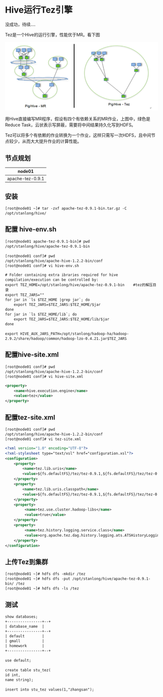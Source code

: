 # Hive运行Tez引擎

没成功，待续....

Tez是一个Hive的运行引擎，性能优于MR。看下图

![](./doc/08.png)

用Hive直接编写MR程序，假设有四个有依赖关系的MR作业，上图中，绿色是Reduce Task，云状表示写屏蔽，需要将中间结果持久化写到HDFS。

Tez可以将多个有依赖的作业转换为一个作业，这样只需写一次HDFS，且中间节点较少，从而大大提升作业的计算性能。

## 节点规划

| node01           |
| ---------------- |
| apache-tez-0.9.1 |

## 安装

```shell
[root@node01 ~]# tar -zxf apache-tez-0.9.1-bin.tar.gz -C /opt/stanlong/hive/
```

## 配置 hive-env.sh

```shell
[root@node01 apache-tez-0.9.1-bin]# pwd
/opt/stanlong/hive/apache-tez-0.9.1-bin

[root@node01 conf]# pwd
/opt/stanlong/hive/apache-hive-1.2.2-bin/conf
[root@node01 conf]# vi hive-env.sh
```

```shell
# Folder containing extra ibraries required for hive compilation/execution can be controlled by:
export TEZ_HOME=/opt/stanlong/hive/apache-tez-0.9.1-bin    #tez的解压目录
export TEZ_JARS=""
for jar in `ls $TEZ_HOME |grep jar`; do
    export TEZ_JARS=$TEZ_JARS:$TEZ_HOME/$jar
done
for jar in `ls $TEZ_HOME/lib`; do
    export TEZ_JARS=$TEZ_JARS:$TEZ_HOME/lib/$jar
done

export HIVE_AUX_JARS_PATH=/opt/stanlong/hadoop-ha/hadoop-2.9.2/share/hadoop/common/hadoop-lzo-0.4.21.jar$TEZ_JARS
```

## 配置hive-site.xml

```shell
[root@node01 conf]# pwd
/opt/stanlong/hive/apache-hive-1.2.2-bin/conf
[root@node01 conf]# vi hive-site.xml
```

```xml
<property>
    <name>hive.execution.engine</name>
    <value>tez</value>
</property>
```

## 配置tez-site.xml

```shell
[root@node01 conf]# pwd
/opt/stanlong/hive/apache-hive-1.2.2-bin/conf
[root@node01 conf]# vi tez-site.xml
```

```xml
<?xml version="1.0" encoding="UTF-8"?>
<?xml-stylesheet type="text/xsl" href="configuration.xsl"?>
<configuration>
    <property>
        <name>tez.lib.uris</name>    
        <value>${fs.defaultFS}/tez/tez-0.9.1,${fs.defaultFS}/tez/tez-0.9.1/lib</value>
    </property>
    <property>
        <name>tez.lib.uris.classpath</name>    	
        <value>${fs.defaultFS}/tez/tez-0.9.1,${fs.defaultFS}/tez/tez-0.9.1/lib</value>
    </property>
    <property>
         <name>tez.use.cluster.hadoop-libs</name>
         <value>true</value>
    </property>
    <property>
         <name>tez.history.logging.service.class</name>        
         <value>org.apache.tez.dag.history.logging.ats.ATSHistoryLoggingService</value>
    </property>
</configuration>
```

## 上传Tez到集群

```shell
[root@node01 ~]# hdfs dfs -mkdir /tez
[root@node01 ~]# hdfs dfs -put /opt/stanlong/hive/apache-tez-0.9.1-bin/ /tez
[root@node01 ~]# hdfs dfs -ls /tez
```

## 测试

```shell
show databases;
+----------------+--+
| database_name  |
+----------------+--+
| default        |
| gmall          |
| homework       |
+----------------+--+

use default;

create table stu_tez(
id int,
name string);

insert into stu_tez values(1,"zhangsan");
```



